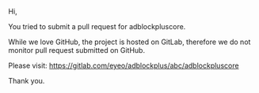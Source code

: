 Hi,

You tried to submit a pull request for adblockpluscore.

While we love GitHub, the project is hosted on GitLab, therefore we do
not monitor pull request submitted on GitHub.

Please visit: https://gitlab.com/eyeo/adblockplus/abc/adblockpluscore

Thank you.